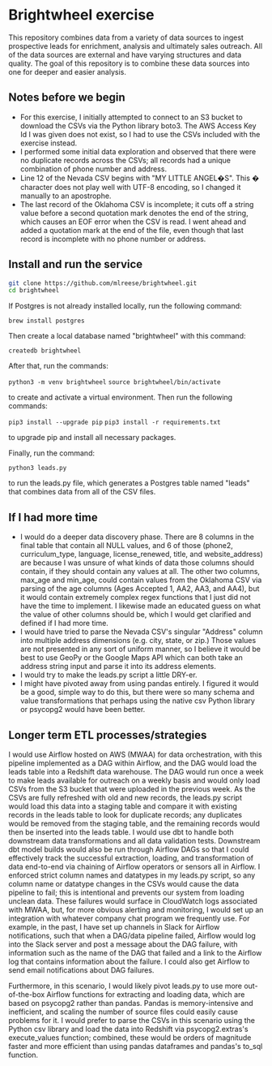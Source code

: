 # Brightwheel exercise

This repository combines data from a variety of data sources to ingest prospective leads for enrichment, analysis and ultimately sales outreach. All of the data sources are external and have varying structures and data quality. The goal of this repository is to combine these data sources into one for deeper and easier analysis.

## Notes before we begin

* For this exercise, I initially attempted to connect to an S3 bucket to download the CSVs via the Python library boto3. The AWS Access Key Id I was given does not exist, so I had to use the CSVs included with the exercise instead.
* I performed some initial data exploration and observed that there were no duplicate records across the CSVs; all records had a unique combination of phone number and address.
* Line 12 of the Nevada CSV begins with "MY LITTLE ANGEL�S". This � character does not play well with UTF-8 encoding, so I changed it manually to an apostrophe.
* The last record of the Oklahoma CSV is incomplete; it cuts off a string value before a second quotation mark denotes the end of the string, which causes an EOF error when the CSV is read. I went ahead and added a quotation mark at the end of the file, even though that last record is incomplete with no phone number or address.

## Install and run the service

```bash
git clone https://github.com/mlreese/brightwheel.git
cd brightwheel
```
If Postgres is not already installed locally, run the following command:

`brew install postgres`

Then create a local database named "brightwheel" with this command:

`createdb brightwheel`

After that, run the commands:

`python3 -m venv brightwheel`
`source brightwheel/bin/activate`

to create and activate a virtual environment. Then run the following commands:

`pip3 install --upgrade pip`
`pip3 install -r requirements.txt`

to upgrade pip and install all necessary packages.

Finally, run the command:

`python3 leads.py`

to run the leads.py file, which generates a Postgres table named "leads" that combines data from all of the CSV files.

## If I had more time

* I would do a deeper data discovery phase. There are 8 columns in the final table that contain all NULL values, and 6 of those (phone2, curriculum_type, language, license_renewed, title, and website_address) are because I was unsure of what kinds of data those columns should contain, if they should contain any values at all. The other two columns, max_age and min_age, could contain values from the Oklahoma CSV via parsing of the age columns (Ages Accepted 1, AA2, AA3, and AA4), but it would contain extremely complex regex functions that I just did not have the time to implement. I likewise made an educated guess on what the value of other columns should be, which I would get clarified and defined if I had more time.
* I would have tried to parse the Nevada CSV's singular "Address" column into multiple address dimensions (e.g. city, state, or zip.) Those values are not presented in any sort of uniform manner, so I believe it would be best to use GeoPy or the Google Maps API which can both take an address string input and parse it into its address elements.
* I would try to make the leads.py script a little DRY-er.
* I might have pivoted away from using pandas entirely. I figured it would be a good, simple way to do this, but there were so many schema and value transformations that perhaps using the native csv Python library or psycopg2 would have been better.

## Longer term ETL processes/strategies

I would use Airflow hosted on AWS (MWAA) for data orchestration, with this pipeline implemented as a DAG within Airflow, and the DAG would load the leads table into a Redshift data warehouse. The DAG would run once a week to make leads available for outreach on a weekly basis and would only load CSVs from the S3 bucket that were uploaded in the previous week. As the CSVs are fully refreshed with old and new records, the leads.py script would load this data into a staging table and compare it with existing records in the leads table to look for duplicate records; any duplicates would be removed from the staging table, and the remaining records would then be inserted into the leads table. I would use dbt to handle both downstream data transformations and all data validation tests. Downstream dbt model builds would also be run through Airflow DAGs so that I could effectively track the successful extraction, loading, and transformation of data end-to-end via chaining of Airflow operators or sensors all in Airflow. I enforced strict column names and datatypes in my leads.py script, so any column name or datatype changes in the CSVs would cause the data pipeline to fail; this is intentional and prevents our system from loading unclean data. These failures would surface in CloudWatch logs associated with MWAA, but, for more obvious alerting and monitoring, I would set up an integration with whatever company chat program we frequently use. For example, in the past, I have set up channels in Slack for Airflow notifications, such that when a DAG/data pipeline failed, Airflow would log into the Slack server and post a message about the DAG failure, with information such as the name of the DAG that failed and a link to the Airflow log that contains information about the failure. I could also get Airflow to send email notifications about DAG failures.

Furthermore, in this scenario, I would likely pivot leads.py to use more out-of-the-box Airflow functions for extracting and loading data, which are based on psycopg2 rather than pandas. Pandas is memory-intensive and inefficient, and scaling the number of source files could easily cause problems for it. I would prefer to parse the CSVs in this scenario using the Python csv library and load the data into Redshift via psycopg2.extras's execute_values function; combined, these would be orders of magnitude faster and more efficient than using pandas dataframes and pandas's to_sql function.

